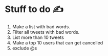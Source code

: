 # Stuff to do ✍️

1. Make a list with bad words.
2. Filter all tweets with bad words.
3. List more than 10 tweets
4. Make a top 10 users that can get cancelled
5. exclude @s
